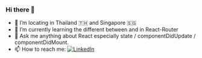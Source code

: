 ### Hi there 👋

- 🔭 I’m locating in Thailand 🇹🇭 and Singapore 🇸🇬
- 🌱 I’m currently learning the different between <BrowserRouter> and <StaticRouter> in React-Router
- 💬 Ask me anything about React especially state / componentDidUpdate / componentDidMount.
- 📫 How to reach me: [![LinkedIn](https://img.shields.io/badge/LinkedIn-neenachcha-blue?link=https://www.linkedin.com/in/nachcha-aroonrerk/)](https://www.linkedin.com/in/nachcha-aroonrerk/)


<!--
**neenachcha/neenachcha** is a ✨ _special_ ✨ repository because its `README.md` (this file) appears on your GitHub profile.

Here are some ideas to get you started:

- 🔭 I’m currently working on ...
- 🌱 I’m currently learning ...
- 👯 I’m looking to collaborate on ...
- 🤔 I’m looking for help with ...
- 💬 Ask me about ...
- 📫 How to reach me: ...
- 😄 Pronouns: ...
- ⚡ Fun fact: ...
-->
